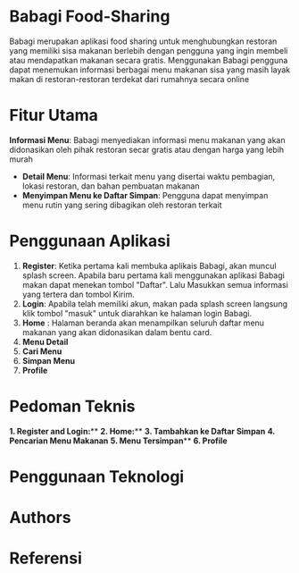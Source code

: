 # Babagi Food-Sharing
Babagi merupakan aplikasi food sharing untuk menghubungkan restoran yang memiliki sisa makanan berlebih dengan pengguna yang ingin membeli atau mendapatkan makanan secara gratis. Menggunakan Babagi pengguna dapat menemukan informasi berbagai menu makanan sisa yang masih layak makan di restoran-restoran terdekat dari rumahnya secara online

# Fitur Utama
**Informasi Menu**: Babagi menyediakan informasi menu makanan yang akan didonasikan oleh pihak restoran secar gratis atau dengan harga yang lebih murah
- **Detail Menu**: Informasi terkait menu yang disertai waktu pembagian, lokasi restoran, dan bahan pembuatan makanan
- **Menyimpan Menu ke Daftar Simpan**: Pengguna dapat menyimpan menu rutin yang sering dibagikan oleh restoran terkait

# Penggunaan Aplikasi
1. **Register**: Ketika pertama kali membuka aplikais Babagi, akan muncul splash screen. Apabila baru pertama kali menggunakan aplikasi Babagi makan dapat menekan tombol "Daftar". Lalu Masukkan semua informasi yang tertera dan tombol Kirim.
2. **Login**: Apabila telah memiliki akun, makan pada splash screen langsung klik tombol "masuk" untuk diarahkan ke halaman login Babagi.
3. **Home** : Halaman beranda akan menampilkan seluruh daftar menu makanan yang akan didonasikan dalam bentu card.
4. **Menu Detail**
5. **Cari Menu**
6. **Simpan Menu**
7. **Profile**

# Pedoman Teknis
**1. Register and Login:****
**2. Home:****
**3. Tambahkan ke Daftar Simpan**
**4. Pencarian Menu Makanan**
**5. Menu Tersimpan****
**6. Profile**

# Penggunaan Teknologi 

# Authors

# Referensi
      
